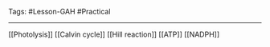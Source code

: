 Tags: #Lesson-GAH #Practical 

---
[[Photolysis]]
[[Calvin cycle]]
[[Hill reaction]]
[[ATP]]
[[NADPH]]